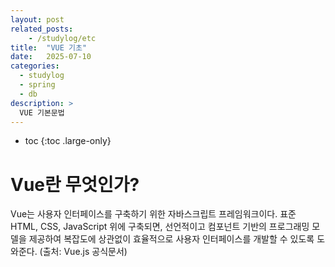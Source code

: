 ```yaml
---
layout: post
related_posts:
    - /studylog/etc
title:  "VUE 기초"
date:   2025-07-10
categories:
  - studylog
  - spring
  - db
description: >
  VUE 기본문법
---
```

* toc
{:toc .large-only}

# Vue란 무엇인가?
Vue는 사용자 인터페이스를 구축하기 위한 자바스크립트 프레임워크이다. 표준 HTML, CSS, JavaScript 위에 구축되면, 선언적이고 컴포넌트 기반의 프로그래밍 모델을 제공하여 복잡도에 상관없이 효율적으로 사용자 인터페이스를 개발할 수 있도록 도와준다. (출처: Vue.js 공식문서)